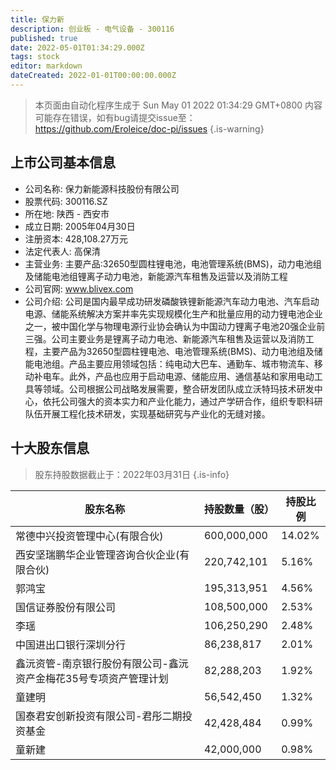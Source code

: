 ```yaml
---
title: 保力新
description: 创业板 - 电气设备 - 300116
published: true
date: 2022-05-01T01:34:29.000Z
tags: stock
editor: markdown
dateCreated: 2022-01-01T00:00:00.000Z
---
```


> 本页面由自动化程序生成于 Sun May 01 2022 01:34:29 GMT+0800
> 内容可能存在错误，如有bug请提交issue至：https://github.com/Eroleice/doc-pi/issues
{.is-warning}

## 上市公司基本信息
- 公司名称: 保力新能源科技股份有限公司
- 股票代码: 300116.SZ
- 所在地: 陕西 - 西安市
- 成立日期: 2005年04月30日
- 注册资本: 428,108.27万元
- 法定代表人: 高保清
- 主营业务: 主要产品:32650型圆柱锂电池，电池管理系统(BMS)，动力电池组及储能电池组锂离子动力电池，新能源汽车租售及运营以及消防工程
- 公司官网: www.blivex.com
- 公司介绍: 公司是国内最早成功研发磷酸铁锂新能源汽车动力电池、汽车启动电源、储能系统解决方案并率先实现规模化生产和批量应用的动力锂电池企业之一，被中国化学与物理电源行业协会确认为中国动力锂离子电池20强企业前三强。公司主要业务是锂离子动力电池、新能源汽车租售及运营以及消防工程，主要产品为32650型圆柱锂电池、电池管理系统(BMS)、动力电池组及储能电池组。产品主要应用领域包括：纯电动大巴车、通勤车、城市物流车、移动补电车。此外，产品也应用于启动电源、储能应用、通信基站和家用电动工具等领域。公司根据公司战略发展需要，整合研发团队成立沃特玛技术研发中心，依托公司强大的资本实力和产业化能力，通过产学研合作，组织专职科研队伍开展工程化技术研发，实现基础研究与产业化的无缝对接。


## 十大股东信息
> 股东持股数据截止于：2022年03月31日
{.is-info}

| 股东名称 | 持股数量（股） | 持股比例 |
| --- | --- | --- |
| 常德中兴投资管理中心(有限合伙) | 600,000,000 | 14.02% |
| 西安坚瑞鹏华企业管理咨询合伙企业(有限合伙) | 220,742,101 | 5.16% |
| 郭鸿宝 | 195,313,951 | 4.56% |
| 国信证券股份有限公司 | 108,500,000 | 2.53% |
| 李瑶 | 106,250,290 | 2.48% |
| 中国进出口银行深圳分行 | 86,238,817 | 2.01% |
| 鑫沅资管-南京银行股份有限公司-鑫沅资产金梅花35号专项资产管理计划 | 82,288,203 | 1.92% |
| 童建明 | 56,542,450 | 1.32% |
| 国泰君安创新投资有限公司-君彤二期投资基金 | 42,428,484 | 0.99% |
| 童新建 | 42,000,000 | 0.98% |





